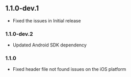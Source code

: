 ## 1.1.0-dev.1

* Fixed the issues in Initial release

### 1.1.0-dev.2

* Updated Android SDK dependency

### 1.1.0 

* Fixed header file not found issues on the iOS platform